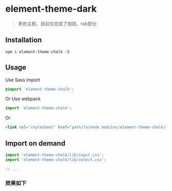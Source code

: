 # element-theme-dark
> 黑色主题，目前仅完成了按钮、tab部分.


## Installation
```shell
npm i element-theme-chalk -S
```

## Usage

Use Sass import
```css
@import 'element-theme-chalk';
```

Or Use webpack
```javascript
import 'element-theme-chalk';
```

Or
```html
<link rel="stylesheet" href="path/to/node_modules/element-theme-chalk/lib/index.css">
```

##  Import on demand
```javascript
import 'element-theme-chalk/lib/input.css';
import 'element-theme-chalk/lib/select.css';

// ...
```

### 效果如下
